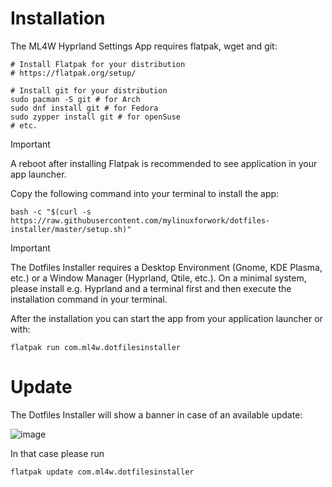 # Installation

The ML4W Hyprland Settings App requires flatpak, wget and git:

```
# Install Flatpak for your distribution
# https://flatpak.org/setup/

# Install git for your distribution
sudo pacman -S git # for Arch
sudo dnf install git # for Fedora
sudo zypper install git # for openSuse
# etc.

```
> [!IMPORTANT]
> A reboot after installing Flatpak is recommended to see application in your app launcher.

Copy the following command into your terminal to install the app:

```
bash -c "$(curl -s https://raw.githubusercontent.com/mylinuxforwork/dotfiles-installer/master/setup.sh)"

```
> [!IMPORTANT]
> The Dotfiles Installer requires a Desktop Environment (Gnome, KDE Plasma, etc.) or a Window Manager (Hyprland, Qtile, etc.). On a minimal system, please install e.g. Hyprland and a terminal first and then execute the installation command in your terminal.

After the installation you can start the app from your application launcher or with:

```
flatpak run com.ml4w.dotfilesinstaller
```
# Update

The Dotfiles Installer will show a banner in case of an available update:

![image](https://github.com/user-attachments/assets/e1f3c0b1-6993-4fca-8d40-ed8bc36a213a)

In that case please run

```
flatpak update com.ml4w.dotfilesinstaller
```
